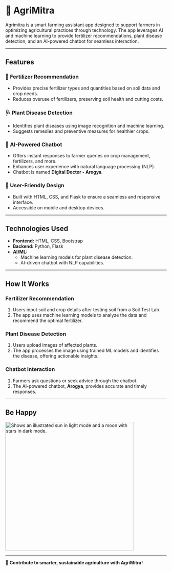 # 🌾 **AgriMitra**  

Agrimitra is a smart farming assistant app designed to support farmers in optimizing agricultural practices through technology. The app leverages AI and machine learning to provide fertilizer recommendations, plant disease detection, and an AI-powered chatbot for seamless interaction.  

---

## **Features**  

### 🌱 Fertilizer Recommendation  
- Provides precise fertilizer types and quantities based on soil data and crop needs.  
- Reduces overuse of fertilizers, preserving soil health and cutting costs.  

### 🩺 Plant Disease Detection  
- Identifies plant diseases using image recognition and machine learning.  
- Suggests remedies and preventive measures for healthier crops.  

### 🤖 AI-Powered Chatbot  
- Offers instant responses to farmer queries on crop management, fertilizers, and more.  
- Enhances user experience with natural language processing (NLP).  
- Chatbot is named **Digital Doctor - Arogya**.  

### 🎨 User-Friendly Design  
- Built with HTML, CSS, and Flask to ensure a seamless and responsive interface.  
- Accessible on mobile and desktop devices.  

---

## **Technologies Used**  
- **Frontend:** HTML, CSS, Bootstrap  
- **Backend:** Python, Flask  
- **AI/ML:**  
  - Machine learning models for plant disease detection.  
  - AI-driven chatbot with NLP capabilities.  

---

## **How It Works**  

### Fertilizer Recommendation  
1. Users input soil and crop details after testing soil from a Soil Test Lab.  
2. The app uses machine learning models to analyze the data and recommend the optimal fertilizer.  

### Plant Disease Detection  
1. Users upload images of affected plants.  
2. The app processes the image using trained ML models and identifies the disease, offering actionable insights.  

### Chatbot Interaction  
1. Farmers ask questions or seek advice through the chatbot.  
2. The AI-powered chatbot, **Arogya**, provides accurate and timely responses.  

---

## **Be Happy**  
<picture>  
  <source media="(prefers-color-scheme: dark)" srcset="https://user-images.githubusercontent.com/25423296/163456776-7f95b81a-f1ed-45f7-b7ab-8fa810d529fa.png">  
  <source media="(prefers-color-scheme: light)" srcset="https://user-images.githubusercontent.com/25423296/163456779-a8556205-d0a5-45e2-ac17-42d089e3c3f8.png">  
  <img alt="Shows an illustrated sun in light mode and a moon with stars in dark mode." src="https://user-images.githubusercontent.com/25423296/163456779-a8556205-d0a5-45e2-ac17-42d089e3c3f8.png" width="400" height="400">  
</picture>  

---  

🌟 **Contribute to smarter, sustainable agriculture with AgriMitra!**  
